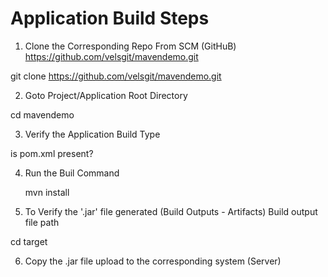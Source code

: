 # Application Build Steps #

1. Clone the Corresponding Repo From SCM (GitHuB)
https://github.com/velsgit/mavendemo.git

git clone https://github.com/velsgit/mavendemo.git

2. Goto Project/Application Root Directory

cd mavendemo


3. Verify the Application Build Type

is pom.xml present?

4. Run the Buil Command

	mvn install

5.  To Verify the '.jar' file generated (Build Outputs - Artifacts)
Build output file path

cd target

6. Copy the .jar file upload to the corresponding system (Server)
